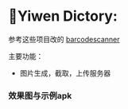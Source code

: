 :running:Yiwen Dictory:
============

参考这些项目改的 [barcodescanner](https://github.com/dm77/barcodescanner)

主要功能：
* 图片生成，截取，上传服务器

### 效果图与示例apk


